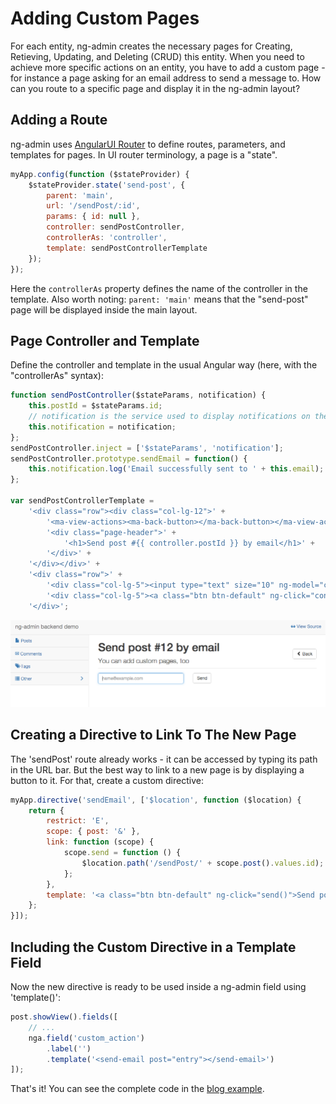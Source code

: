 # Adding Custom Pages

For each entity, ng-admin creates the necessary pages for Creating, Retieving, Updating, and Deleting (CRUD) this entity. When you need to achieve more specific actions on an entity, you have to add a custom page - for instance a page asking for an email address to send a message to. How can you route to a specific page and display it in the ng-admin layout?

## Adding a Route

ng-admin uses [AngularUI Router](https://github.com/angular-ui/ui-router) to define routes, parameters, and templates for pages. In UI router terminology, a page is a "state".

```js
myApp.config(function ($stateProvider) {
    $stateProvider.state('send-post', {
        parent: 'main',
        url: '/sendPost/:id',
        params: { id: null },
        controller: sendPostController,
        controllerAs: 'controller',
        template: sendPostControllerTemplate
    });
});
```

Here the `controllerAs` property defines the name of the controller in the template. Also worth noting: `parent: 'main'` means that the "send-post" page will be displayed inside the main layout.

## Page Controller and Template

Define the controller and template in the usual Angular way (here, with the "controllerAs" syntax):

```js
function sendPostController($stateParams, notification) {
    this.postId = $stateParams.id;
    // notification is the service used to display notifications on the top of the screen
    this.notification = notification;
};
sendPostController.inject = ['$stateParams', 'notification'];
sendPostController.prototype.sendEmail = function() {
    this.notification.log('Email successfully sent to ' + this.email);
};

var sendPostControllerTemplate =
    '<div class="row"><div class="col-lg-12">' +
        '<ma-view-actions><ma-back-button></ma-back-button></ma-view-actions>' +
        '<div class="page-header">' +
            '<h1>Send post #{{ controller.postId }} by email</h1>' +
        '</div>' +
    '</div></div>' +
    '<div class="row">' +
        '<div class="col-lg-5"><input type="text" size="10" ng-model="controller.email" class="form-control" placeholder="name@example.com"/></div>' +
        '<div class="col-lg-5"><a class="btn btn-default" ng-click="controller.sendEmail()">Send</a></div>' +
    '</div>';
```

![custom page](images/custom_page.png)

## Creating a Directive to Link To The New Page

The 'sendPost' route already works - it can be accessed by typing its path in the URL bar. But the best way to link to a new page is by displaying a button to it. For that, create a custom directive:

```js
myApp.directive('sendEmail', ['$location', function ($location) {
    return {
        restrict: 'E',
        scope: { post: '&' },
        link: function (scope) {
            scope.send = function () {
                $location.path('/sendPost/' + scope.post().values.id);
            };
        },
        template: '<a class="btn btn-default" ng-click="send()">Send post by email</a>'
    };
}]);
```

## Including the Custom Directive in a Template Field

Now the new directive is ready to be used inside a ng-admin field using 'template()':

```js
post.showView().fields([
    // ...
    nga.field('custom_action')
        .label('')
        .template('<send-email post="entry"></send-email>')
]);
```

That's it! You can see the complete code in the [blog example](../examples/blog/config.js).
